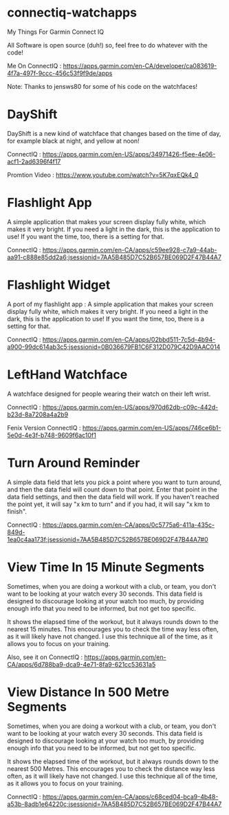 # connectiq-watchapps

My Things For Garmin Connect IQ

All Software is open source (duh!) so, feel free to do whatever with the code!

Me On ConnectIQ : https://apps.garmin.com/en-CA/developer/ca083619-4f7a-497f-9ccc-456c53f9f9de/apps



Note: Thanks to jensws80 for some of his code on the watchfaces!

# DayShift

DayShift is a new kind of watchface that changes based on the time of day, for example black at night, and yellow at noon!

ConnectIQ : https://apps.garmin.com/en-US/apps/34971426-f5ee-4e06-acf1-2ad6396f4f17


Promtion Video : https://www.youtube.com/watch?v=5K7qxEQk4_0


# Flashlight App


A simple application that makes your screen display fully white, which makes it very bright. If you need a light in the dark, this is the application to use! If you want the time, too, there is a setting for that. 

ConnectIQ : https://apps.garmin.com/en-CA/apps/c59ee928-c7a9-44ab-aa91-c888e85dd2a6;jsessionid=7AA5B485D7C52B657BE069D2F47B44A7

# Flashlight Widget

A port of my flashlight app : A simple application that makes your screen display fully white, which makes it very bright. If you need a light in the dark, this is the application to use! If you want the time, too, there is a setting for that. 


ConnectIQ : https://apps.garmin.com/en-CA/apps/02bbd511-7c5d-4b94-a900-99dc614ab3c5;jsessionid=0B036679FB1C6F312D079C42D9AAC014

# LeftHand Watchface

A watchface designed for people wearing their watch on their left wrist.


ConnectIQ : https://apps.garmin.com/en-US/apps/970d62db-c09c-442d-b23d-8a7208a4a2b9

Fenix Version ConnectIQ : https://apps.garmin.com/en-US/apps/746ce6b1-5e0d-4e3f-b748-9609f6ac10f1

# Turn Around Reminder


A simple data field that lets you pick a point where you want to turn around, and then the data field will count down to that point. Enter that point in the data field settings, and then the data field will work. If you haven't reached the point yet, it will say "x km to turn" and if you had, it will say "x km to finish".


ConnectIQ : https://apps.garmin.com/en-CA/apps/0c5775a6-411a-435c-849d-1ea0c4aa173f;jsessionid=7AA5B485D7C52B657BE069D2F47B44A7#0


# View Time In 15 Minute Segments

Sometimes, when you are doing a workout with a club, or team, you don't want to be looking at your watch every 30 seconds. This data field is designed to discourage looking at your watch too much, by providing enough info that you need to be informed, but not get too specific.

It shows the elapsed time of the workout, but it always rounds down to the nearest 15 minutes. This encourages you to check the time way less often, as it will likely have not changed. I use this technique all of the time, as it allows you to focus on your training. 

Also, see it on ConnectIQ : https://apps.garmin.com/en-CA/apps/6d788ba9-dca9-4e71-8fa9-621cc53631a5

# View Distance In 500 Metre Segments


Sometimes, when you are doing a workout with a club, or team, you don't want to be looking at your watch every 30 seconds. This data field is designed to discourage looking at your watch too much, by providing enough info that you need to be informed, but not get too specific.

It shows the elapsed time of the workout, but it always rounds down to the nearest 500 Metres. This encourages you to check the distance way less often, as it will likely have not changed. I use this technique all of the time, as it allows you to focus on your training. 

ConnectIQ : https://apps.garmin.com/en-CA/apps/c68ced04-bca9-4b48-a53b-8adb1e64220c;jsessionid=7AA5B485D7C52B657BE069D2F47B44A7
